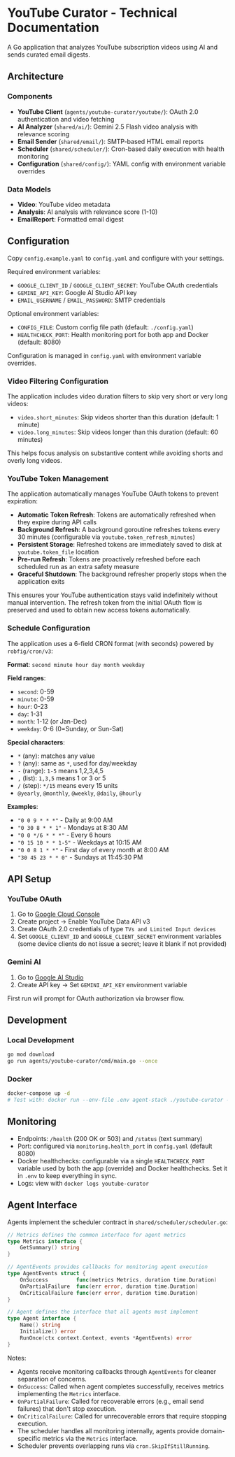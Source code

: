 # YouTube Curator - Technical Documentation

A Go application that analyzes YouTube subscription videos using AI and sends curated email digests.

## Architecture

### Components

- **YouTube Client** (`agents/youtube-curator/youtube/`): OAuth 2.0 authentication and video fetching
- **AI Analyzer** (`shared/ai/`): Gemini 2.5 Flash video analysis with relevance scoring
- **Email Sender** (`shared/email/`): SMTP-based HTML email reports  
- **Scheduler** (`shared/scheduler/`): Cron-based daily execution with health monitoring
- **Configuration** (`shared/config/`): YAML config with environment variable overrides

### Data Models

- **Video**: YouTube video metadata
- **Analysis**: AI analysis with relevance score (1-10)
- **EmailReport**: Formatted email digest

## Configuration

Copy `config.example.yaml` to `config.yaml` and configure with your settings.

Required environment variables:
- `GOOGLE_CLIENT_ID` / `GOOGLE_CLIENT_SECRET`: YouTube OAuth credentials  
- `GEMINI_API_KEY`: Google AI Studio API key
- `EMAIL_USERNAME` / `EMAIL_PASSWORD`: SMTP credentials

Optional environment variables:
- `CONFIG_FILE`: Custom config file path (default: `./config.yaml`)
- `HEALTHCHECK_PORT`: Health monitoring port for both app and Docker (default: 8080)

Configuration is managed in `config.yaml` with environment variable overrides.

### Video Filtering Configuration

The application includes video duration filters to skip very short or very long videos:

- `video.short_minutes`: Skip videos shorter than this duration (default: 1 minute)
- `video.long_minutes`: Skip videos longer than this duration (default: 60 minutes)

This helps focus analysis on substantive content while avoiding shorts and overly long videos.

### YouTube Token Management

The application automatically manages YouTube OAuth tokens to prevent expiration:

- **Automatic Token Refresh**: Tokens are automatically refreshed when they expire during API calls
- **Background Refresh**: A background goroutine refreshes tokens every 30 minutes (configurable via `youtube.token_refresh_minutes`)
- **Persistent Storage**: Refreshed tokens are immediately saved to disk at `youtube.token_file` location
- **Pre-run Refresh**: Tokens are proactively refreshed before each scheduled run as an extra safety measure
- **Graceful Shutdown**: The background refresher properly stops when the application exits

This ensures your YouTube authentication stays valid indefinitely without manual intervention. The refresh token from the initial OAuth flow is preserved and used to obtain new access tokens automatically.

### Schedule Configuration

The application uses a 6-field CRON format (with seconds) powered by `robfig/cron/v3`:

**Format**: `second minute hour day month weekday`

**Field ranges**:
- `second`: 0-59
- `minute`: 0-59  
- `hour`: 0-23
- `day`: 1-31
- `month`: 1-12 (or Jan-Dec)
- `weekday`: 0-6 (0=Sunday, or Sun-Sat)

**Special characters**:
- `*` (any): matches any value
- `?` (any): same as `*`, used for day/weekday
- `-` (range): `1-5` means 1,2,3,4,5
- `,` (list): `1,3,5` means 1 or 3 or 5
- `/` (step): `*/15` means every 15 units
- `@yearly`, `@monthly`, `@weekly`, `@daily`, `@hourly`

**Examples**:
- `"0 0 9 * * *"` - Daily at 9:00 AM
- `"0 30 8 * * 1"` - Mondays at 8:30 AM
- `"0 0 */6 * * *"` - Every 6 hours
- `"0 15 10 * * 1-5"` - Weekdays at 10:15 AM
- `"0 0 8 1 * *"` - First day of every month at 8:00 AM
- `"30 45 23 * * 0"` - Sundays at 11:45:30 PM

## API Setup

### YouTube OAuth
1. Go to [Google Cloud Console](https://console.cloud.google.com/)
2. Create project → Enable YouTube Data API v3
3. Create OAuth 2.0 credentials of type `TVs and Limited Input devices`
4. Set `GOOGLE_CLIENT_ID` and `GOOGLE_CLIENT_SECRET` environment variables (some device clients do not issue a secret; leave it blank if not provided)

### Gemini AI
1. Go to [Google AI Studio](https://makersuite.google.com/app/apikey) 
2. Create API key → Set `GEMINI_API_KEY` environment variable

First run will prompt for OAuth authorization via browser flow.

## Development

### Local Development
```bash
go mod download
go run agents/youtube-curator/cmd/main.go --once
```

### Docker
```bash
docker-compose up -d
# Test with: docker run --env-file .env agent-stack ./youtube-curator --once
```

## Monitoring

- Endpoints: `/health` (200 OK or 503) and `/status` (text summary)
- Port: configured via `monitoring.health_port` in `config.yaml` (default 8080)
- Docker healthchecks: configurable via a single `HEALTHCHECK_PORT` variable used by both the app (override) and Docker healthchecks. Set it in `.env` to keep everything in sync.
- Logs: view with `docker logs youtube-curator`

## Agent Interface

Agents implement the scheduler contract in `shared/scheduler/scheduler.go`:

```go
// Metrics defines the common interface for agent metrics
type Metrics interface {
    GetSummary() string
}

// AgentEvents provides callbacks for monitoring agent execution
type AgentEvents struct {
    OnSuccess         func(metrics Metrics, duration time.Duration)
    OnPartialFailure  func(err error, duration time.Duration)
    OnCriticalFailure func(err error, duration time.Duration)
}

// Agent defines the interface that all agents must implement
type Agent interface {
    Name() string
    Initialize() error
    RunOnce(ctx context.Context, events *AgentEvents) error
}
```

Notes:
- Agents receive monitoring callbacks through `AgentEvents` for cleaner separation of concerns.
- `OnSuccess`: Called when agent completes successfully, receives metrics implementing the `Metrics` interface.
- `OnPartialFailure`: Called for recoverable errors (e.g., email send failures) that don't stop execution.
- `OnCriticalFailure`: Called for unrecoverable errors that require stopping execution.
- The scheduler handles all monitoring internally, agents provide domain-specific metrics via the `Metrics` interface.
- Scheduler prevents overlapping runs via `cron.SkipIfStillRunning`.
